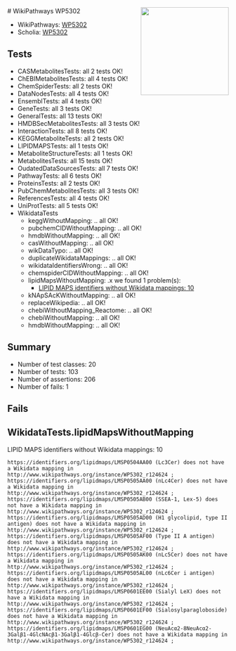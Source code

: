 <img style="float: right; width: 200px" src="https://upload.wikimedia.org/wikipedia/commons/thumb/8/83/Wplogo_with_text_500.png/640px-Wplogo_with_text_500.png" />
# WikiPathways WP5302

* WikiPathways: [WP5302](https://new.wikipathways.org/pathways/WP5302)
* Scholia: [WP5302](https://scholia.toolforge.org/wikipathways/WP5302)
## Tests
* CASMetabolitesTests: all 2 tests OK!
* ChEBIMetabolitesTests: all 4 tests OK!
* ChemSpiderTests: all 2 tests OK!
* DataNodesTests: all 4 tests OK!
* EnsemblTests: all 4 tests OK!
* GeneTests: all 3 tests OK!
* GeneralTests: all 13 tests OK!
* HMDBSecMetabolitesTests: all 3 tests OK!
* InteractionTests: all 8 tests OK!
* KEGGMetaboliteTests: all 2 tests OK!
* LIPIDMAPSTests: all 1 tests OK!
* MetaboliteStructureTests: all 1 tests OK!
* MetabolitesTests: all 15 tests OK!
* OudatedDataSourcesTests: all 7 tests OK!
* PathwayTests: all 6 tests OK!
* ProteinsTests: all 2 tests OK!
* PubChemMetabolitesTests: all 3 tests OK!
* ReferencesTests: all 4 tests OK!
* UniProtTests: all 5 tests OK!
* WikidataTests
    * keggWithoutMapping: .. all OK!
    * pubchemCIDWithoutMapping: .. all OK!
    * hmdbWithoutMapping: .. all OK!
    * casWithoutMapping: .. all OK!
    * wikDataTypo: .. all OK!
    * duplicateWikidataMappings: .. all OK!
    * wikidataIdentifiersWrong: .. all OK!
    * chemspiderCIDWithoutMapping: .. all OK!
    * lipidMapsWithoutMapping: .x we found 1 problem(s):
        * [LIPID MAPS identifiers without Wikidata mappings: 10](#41c16d0f)
    * kNApSAcKWithoutMapping: .. all OK!
    * replaceWikipedia: .. all OK!
    * chebiWithoutMapping_Reactome: .. all OK!
    * chebiWithoutMapping: .. all OK!
    * hmdbWithoutMapping: .. all OK!


## Summary

* Number of test classes: 20
* Number of tests: 103
* Number of assertions: 206
* Number of fails: 1

## Fails

<a name="41c16d0f" />

## WikidataTests.lipidMapsWithoutMapping

LIPID MAPS identifiers without Wikidata mappings: 10
```
https://identifiers.org/lipidmaps/LMSP0504AA00 (Lc3Cer) does not have a Wikidata mapping in http://www.wikipathways.org/instance/WP5302_r124624 ; 
https://identifiers.org/lipidmaps/LMSP0505AA00 (nLc4Cer) does not have a Wikidata mapping in http://www.wikipathways.org/instance/WP5302_r124624 ; 
https://identifiers.org/lipidmaps/LMSP0505AB00 (SSEA-1, Lex-5) does not have a Wikidata mapping in http://www.wikipathways.org/instance/WP5302_r124624 ; 
https://identifiers.org/lipidmaps/LMSP0505AD00 (H1 glycolipid, type II antigen) does not have a Wikidata mapping in http://www.wikipathways.org/instance/WP5302_r124624 ; 
https://identifiers.org/lipidmaps/LMSP0505AF00 (Type II A antigen) does not have a Wikidata mapping in http://www.wikipathways.org/instance/WP5302_r124624 ; 
https://identifiers.org/lipidmaps/LMSP0505AK00 (nLc5Cer) does not have a Wikidata mapping in http://www.wikipathways.org/instance/WP5302_r124624 ; 
https://identifiers.org/lipidmaps/LMSP0505AL00 (nLc6Cer i antigen) does not have a Wikidata mapping in http://www.wikipathways.org/instance/WP5302_r124624 ; 
https://identifiers.org/lipidmaps/LMSP0601EE00 (Sialyl LeX) does not have a Wikidata mapping in http://www.wikipathways.org/instance/WP5302_r124624 ; 
https://identifiers.org/lipidmaps/LMSP0601EF00 (Sialosylparagloboside) does not have a Wikidata mapping in http://www.wikipathways.org/instance/WP5302_r124624 ; 
https://identifiers.org/lipidmaps/LMSP0601EG00 (NeuAcα2-8NeuAcα2-3Galβ1-4GlcNAcβ1-3Galβ1-4Glcβ-Cer) does not have a Wikidata mapping in http://www.wikipathways.org/instance/WP5302_r124624 ; 
```

